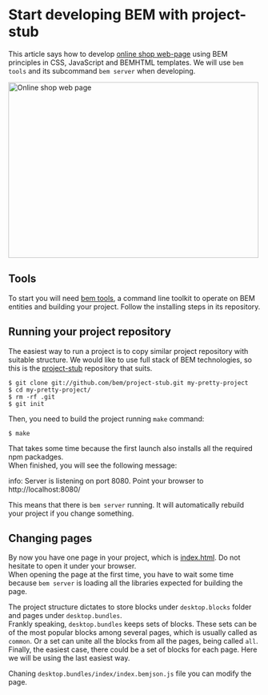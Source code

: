 # Start developing BEM with project-stub

This article says how to develop [online shop
web-page](http://toivonen.github.com/online-shop-dummy/desktop.bundles/index/index.html)
using BEM principles in CSS, JavaScript and BEMHTML templates. We will use `bem
tools` and its subcommand `bem server` when developing.

<img
src="http://img-fotki.yandex.ru/get/6505/14441195.26/0_6f0b2_557ef428_L.jpg"
width="500" height="351" title="Online shop web page" alt="Online shop web page"
border="0"/>

## Tools
To start you will need [bem tools](https://github.com/bem/bem-tools), a command line
toolkit to operate on BEM entities and building your project. Follow the
installing steps in its repository.

## Running your project repository
The easiest way to run a project is to copy similar project repository with
suitable structure. We would like to use full stack of BEM technologies, so this
is the [project-stub](https://github.com/bem/project-stub) repository that
suits.

    $ git clone git://github.com/bem/project-stub.git my-pretty-project
    $ cd my-pretty-project/
    $ rm -rf .git
    $ git init

Then, you need to build the project running `make` command:

    $ make

That takes some time because the first launch also installs all the required npm
packadges.<br/>
When finished, you will see the following message:

   info: Server is listening on port 8080. Point your browser to http://localhost:8080/

This means that there is `bem server` running. It will automatically rebuild your
project if you change something.

## Changing pages
By now you have one page in your project, which is
[index.html](http://localhost:8080/desktop.bundles/index/index.html). Do not
hesitate to open it under your browser.<br/>
When opening the page at the first time, you have to wait some time because `bem
server` is loading all the libraries expected for building the page.

The project structure dictates to store blocks under `desktop.blocks` folder and
pages under `desktop.bundles`.<br/>
Frankly speaking, `desktop.bundles` keeps sets of blocks. These sets can be of
the most popular blocks among several pages, which is usually called as
`common`. Or a set can unite all the blocks from all the pages, being called
`all`. Finally, the easiest case, there could be a set of blocks for each page.
Here we will be using the last easiest way.

Chaning `desktop.bundles/index/index.bemjson.js` file you can modify the page.
